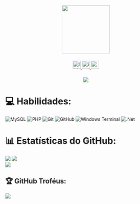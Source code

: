<div align="center">
  <img height="150" src="https://i.pinimg.com/736x/91/8f/15/918f15e196833c24fe2cda782feae0c6.jpg"  />
</div>

###

<div align="center">
  <a href="https://www.linkedin.com/in/andresa9/" target="_blank">
    <img src="https://img.shields.io/static/v1?message=LinkedIn&logo=linkedin&label=&color=0077B5&logoColor=white&labelColor=&style=for-the-badge" height="25" alt="linkedin logo"  />
  </a>
  <a href="https://www.instagram.com/xndresa/" target="_blank">
    <img src="https://img.shields.io/static/v1?message=Instagram&logo=instagram&label=&color=E4405F&logoColor=white&labelColor=&style=for-the-badge" height="25" alt="instagram logo"  />
  </a>
  <a href="mailto:andresaalves9@gmail.com" target="_blank">
    <img src="https://img.shields.io/static/v1?message=Gmail&logo=gmail&label=&color=D14836&logoColor=white&labelColor=&style=for-the-badge" height="25" alt="gmail logo"  />
  </a>
</div>

###

<div align="center">
  <img src="https://visitor-badge.laobi.icu/badge?page_id=xndresa.xndresa&"  />
</div>

# 💻 Habilidades:
![MySQL](https://img.shields.io/badge/mysql-4479A1.svg?style=for-the-badge&logo=mysql&logoColor=white) ![PHP](https://img.shields.io/badge/php-%23777BB4.svg?style=for-the-badge&logo=php&logoColor=white) ![Git](https://img.shields.io/badge/git-%23F05033.svg?style=for-the-badge&logo=git&logoColor=white) ![GitHub](https://img.shields.io/badge/github-%23121011.svg?style=for-the-badge&logo=github&logoColor=white) ![Windows Terminal](https://img.shields.io/badge/Windows%20Terminal-%234D4D4D.svg?style=for-the-badge&logo=windows-terminal&logoColor=white) ![.Net](https://img.shields.io/badge/.NET-5C2D91?style=for-the-badge&logo=.net&logoColor=white)

# 📊 Estatísticas do GitHub:
![](https://github-readme-stats.vercel.app/api?username=xndresa&theme=dark&hide_border=true&include_all_commits=true&count_private=false)
![](https://nirzak-streak-stats.vercel.app/?user=xndresa&theme=dark&hide_border=true)<br/>
![](https://github-readme-stats.vercel.app/api/top-langs/?username=xndresa&theme=dark&hide_border=true&include_all_commits=true&count_private=false&layout=compact) 

## 🏆 GitHub Troféus:
![](https://github-profile-trophy.vercel.app/?username=xndresa&theme=radical&no-frame=false&no-bg=false&margin-w=4)

<!-- Proudly created with GPRM ( https://gprm.itsvg.in ) -->
